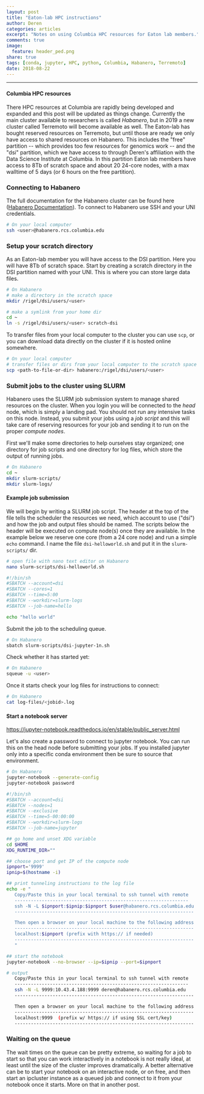 ```yaml
---
layout: post
title: "Eaton-lab HPC instructions"
author: Deren
categories: articles
excerpt: "Notes on using Columbia HPC resources for Eaton lab members."
comments: true
image:
  feature: header_ped.png
share: true
tags: [conda, jupyter, HPC, python, Columbia, Habanero, Terremoto]
date: 2018-08-22
---
```


<hr>

#### Columbia HPC resources
There HPC resources at Columbia are rapidly being developed and expanded
and this post will be updated as things change. Currently the main cluster 
available to researchers is called *Habanero*, but in 2019 a new cluster
called Terremoto will become available as well. The Eaton-lab has bought 
reserved resources on Terremoto, but until those are ready we only have access
to shared resources on Habanero. This includes the "free" partition -- 
which provides too few resources for genomics work -- and the "dsi" partition, 
which we have access to through Deren's affiliation with the Data Science 
Institute at Columbia. In this partition Eaton lab members have access to 8Tb 
of scratch space and about 20 24-core nodes, with a max walltime of 5 days 
(or 6 hours on the free partition).


### Connecting to Habanero  
The full documentation for the Habanero cluster can be found here ([Habanero Documentation](https://confluence.columbia.edu/confluence/display/rcs/Habanero+HPC+Cluster+User+Documentation)). 
To connect to Habanero use SSH and your UNI credentials. 
```bash
# On your local computer
ssh <user>@habanero.rcs.columbia.edu
```

### Setup your scratch directory
As an Eaton-lab member you will have access to the DSI partition. Here you will
have 8Tb of scratch space. Start by creating a scratch directory in the DSI 
partition named with your UNI. This is where you can store large data files. 

```bash
# On Habanero
# make a directory in the scratch space
mkdir /rigel/dsi/users/<user>

# make a symlink from your home dir
cd ~
ln -s /rigel/dsi/users/<user> scratch-dsi
```

To transfer files from your local computer to the cluster you can use `scp`, 
or you can download data directly on the cluster if it is hosted online 
somewhere. 
```bash
# On your local computer
# transfer files or dirs from your local computer to the scratch space
scp <path-to-file-or-dir> habanero:/rigel/dsi/users/<user> 
```

<!-- 
### Install local software
Follow my [instructions coming soon post](...) for installing conda 
locally, and then use conda to install software. There is also system wide 
software available that you can look into, but meh. Unfortunately your home 
directory is only 10Gb which is not large enough to install many kernels into. 
If you plan to install a lot of software I would suggest installing conda into
your scratch space instead of home. If you only need one conda environment then
your home space should suffice. 
 -->

### Submit jobs to the cluster using SLURM
Habanero uses the SLURM job submission system to manage shared resources on the 
cluster. When you login you will be connected to the *head* node, which is 
simply a landing pad. You should not run any intensive tasks on this node. 
Instead, you submit your jobs using a *job script* and this will take care of
reserving resources for your job and sending it to run on the proper *compute 
nodes*. 

First we'll make some directories to help ourselves stay organized; one 
directory for job scripts and one directory for log files, which store the 
output of running jobs. 
```bash
# On Habanero
cd ~
mkdir slurm-scripts/
mkdir slurm-logs/
```

#### Example job submission
We will begin by writing a SLURM job script. The header at the top of the 
file tells the scheduler the resources we need, which account to use ("dsi") 
and how the job and output files should be named. The scripts below the header
will be executed on compute node(s) once they are available. In the example below
we reserve one core (from a 24 core node) and run a simple `echo` command.
I name the file `dsi-helloworld.sh` and put it in the `slurm-scripts/` dir. 

```bash
# open file with nano text editor on Habanero
nano slurm-scripts/dsi-helloworld.sh
```

```bash
#!/bin/sh
#SBATCH --account=dsi
#SBATCH --cores=1    
#SBATCH --time=5:00
#SBATCH --workdir=slurm-logs
#SBATCH --job-name=hello

echo "hello world"
```

Submit the job to the scheduling queue. 
```bash
# On Habanero
sbatch slurm-scripts/dsi-jupyter-1n.sh
```

Check whether it has started yet: 
```bash
# On Habanero
squeue -u <user>
```

Once it starts check your log files for instructions to connect: 
```bash
# On Habanero
cat log-files/<jobid>.log
```


#### Start a notebook server
https://jupyter-notebook.readthedocs.io/en/stable/public_server.html


Let's also create a password to connect to jupyter notebook. You can run this
on the head node before submitting your jobs. If you installed jupyter only 
into a specific conda environment then be sure to source that environment. 
```bash
# On Habanero
jupyter-notebook --generate-config
jupyter-notebook password
```


```bash
#!/bin/sh
#SBATCH --account=dsi
#SBATCH --nodes=1    
#SBATCH --exclusive    
#SBATCH --time=5-00:00:00
#SBATCH --workdir=slurm-logs
#SBATCH --job-name=jupyter

## go home and unset XDG variable
cd $HOME
XDG_RUNTIME_DIR=""

## choose port and get IP of the compute node
ipnport='9999'
ipnip=$(hostname -i)

## print tunneling instructions to the log file
echo -e "
   Copy/Paste this in your local terminal to ssh tunnel with remote
   ----------------------------------------------------------------
   ssh -N -L $ipnport:$ipnip:$ipnport $user@habanero.rcs.columbia.edu                   
   ------------------------------------------------------------------

   Then open a browser on your local machine to the following address
   ------------------------------------------------------------------
   localhost:$ipnport (prefix with https:// if needed)
   ------------------------------------------------------------------
   "

## start the notebook 
jupyter-notebook --no-browser --ip=$ipnip --port=$ipnport
```

```bash
# output
   Copy/Paste this in your local terminal to ssh tunnel with remote
   ----------------------------------------------------------------
   ssh -N -L 9999:10.43.4.188:9999 deren@habanero.rcs.columbia.edu                    
   ------------------------------------------------------------------

   Then open a browser on your local machine to the following address
   ------------------------------------------------------------------
   localhost:9999  (prefix w/ https:// if using SSL cert/key)       
   ------------------------------------------------------------------
```   

### Waiting on the queue
The wait times on the queue can be pretty extreme, so waiting for a job to 
start so that you can work interactively in a notebook is not really ideal, 
at least until the size of the cluster improves dramatically. A better 
alternative can be to start your notebook on an interactive node, or on free, 
and then start an ipcluster instance as a queued job and connect to it from 
your notebook once it starts. More on that in another post. 

